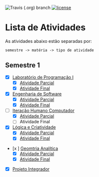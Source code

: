![Travis (.org) branch](https://img.shields.io/travis/murilobsd/unaerp/master?style=for-the-badge)
[![license](https://img.shields.io/badge/License-BSD-blue.svg?style=for-the-badge)](LICENSE)

# Lista de Atividades

As atividades abaixo estão separadas por:

```
semestre -> matéria -> tipo de atividade
```

## Semestre 1

- [x] [Laboratório de Programação I](./s1/lab_prog/)
	- [x] [Atividade Parcial](./s1/lab_prog/ativ_p)
	- [x] [Atividade Final](./s1/lab_prog/ativ_f)
- [x] [Engenharia de Software](./s1/eng_soft/)
	- [x] [Atividade Parcial](./s1/eng_soft/ativ_p)
	- [x] [Atividade Final](./s1/eng_soft/ativ_f)
- [ ] [Iteração Humano Computador](./s1/ihc/)
	- [x] [Atividade Parcial](./s1/ihc/ativ_p)
	- [ ] Atividade Final
- [x] [Lógica e Criatividade](./s1/log_cria/)
	- [x] [Atividade Parcial](./s1/log_cria/ativ_p)
	- [x] [Atividade Final](./s1/log_cria/ativ_f)
- [x ] [Geomtria Analítica](./s1/ga/)
	- [x] [Atividade Parcial](./s1/ga/ativ_p)
	- [x] [Atividade Final](./s1/ga/ativ_f)
- [x] [Projeto Integrador](./s1/pro_inte/)
